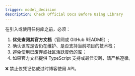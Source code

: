 ```yaml
---
trigger: model_decision
description: Check Official Docs Before Using Library
---
```


在引入或使用任何库之前，必须：

1. **优先查阅其官方文档**（官网或 GitHub README）;
2. 确认该库是否仍在维护、是否支持当前项目的技术栈；
3. 避免使用已废弃或社区活跃度低的库；
4. 如果官方文档提供 TypeScript 支持或最佳实践，请严格遵循。

❌ 禁止仅凭记忆或过时博客使用 API。